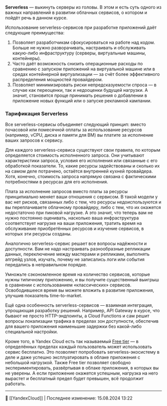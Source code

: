 **Serverless** — выкинуть серверы из головы. В этом и есть суть одного из важных направлений в развитии облачных сервисов, о котором и пойдёт речь в данном курсе.

Использование serverless-сервисов при разработке приложений даёт следующие преимущества:

1. Позволяет разработчикам сфокусироваться на работе над кодом. Больше не нужно разворачивать, настраивать и обслуживать какую-либо инфраструктуру (серверы, виртуальные машины, контейнеры).
2. Часто даёт возможность снизить операционные расходы по сравнению с запуском приложений на виртуальной машине или в средах контейнерной виртуализации — за счёт более эффективного распределения мощностей провайдером.
3. Позволяет минимизировать риски непредсказуемости спроса — в случае как переоценки, так и недооценки будущей нагрузки. А значит, становится проще принимать решения о добавлении в приложение новых функций или о запуске рекламной кампании.

### Тарификация Serverless

Все serverless-сервисы объединяет следующий принцип: вместо почасовой или помесячной оплаты за использование ресурсов (например, vCPU, диска и памяти для ВМ) вы платите за исполнение ваших запросов к сервису.

Для каждого serverless-сервиса существуют свои правила, по которым определяется стоимость исполненного запроса. Они учитывают характеристики запроса, условия его исполнения или связанные с его обработкой показатели. То, какие ресурсы задействованы и сколько их на самом деле потрачено, остаётся внутренней кухней провайдера. Хотя, конечно, стоимость запроса напрямую связана с фактическими потребностями в ресурсах для его исполнения.

Плата за исполнение запросов вместо платы за ресурсы принципиально меняет ваши отношения с сервисом. В такой модели у вас нет рисков, связанных либо с тем, что ресурсы недоиспользуются и вы переплачиваете облачному провайдеру, либо с тем, что их окажется недостаточно при пиковой нагрузке. А это значит, что теперь вам не нужно постоянно оценивать, насколько ваша инфраструктура соответствует нагрузке на ваши приложения, тратить время на обслуживание приобретённых ресурсов и изучение сервисов, в которых эти ресурсы созданы.

Аналогично serverless-сервис решает все вопросы надёжности и доступности. Вам не надо настраивать разнообразные репликации данных, переключение между мастерами и репликами, выполнять апгрейд узлов, изучать, почему не записались логи или события передались в неправильном порядке.

Умножьте сэкономленное время на количество сервисов, которые нужны типичному приложению, и вы получите существенный выигрыш в сравнении с использованием «классических» сервисов. Освободившееся время вы можете вложить в развитие приложения, улучшив показатель time-to-market.

Ещё одна особенность serverless-сервисов — взаимная интеграция, упрощающая разработку решений. Например, API Gateway в курсе, что бывают не просто HTTP-эндпоинты, а Cloud Functions и сам решит вопросы локализации трафика в пределах зон доступности, обеспечив для вашего приложения наименьшие задержки без какой-либо специальной настройки.

Кроме того, в Yandex Cloud есть так называемый [Free tier](https://cloud.yandex.ru/docs/billing/concepts/serverless-free-tier) — в определённых пределах каждый пользователь может использовать сервис бесплатно. Это позволяет попробовать serverless-экосистему в деле и даже успешно эксплуатировать в облаке приложения с небольшой нагрузкой. Также Free tier позволяет свободно экспериментировать, развёртывая в облаке приложения, в которых вы не уверены. А если приложение окажется успешным, нагрузка на него вырастет и бесплатный предел будет превышен, всё продолжит работать.



----
📂 [[YandexCloud]] | Последнее изменение: 15.08.2024 13:22